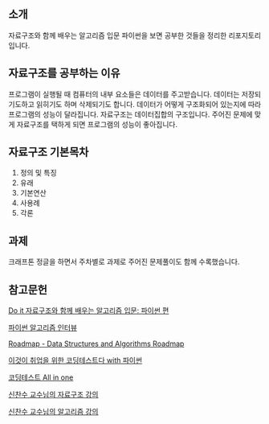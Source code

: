 ## 소개
자료구조와 함께 배우는 알고리즘 입문 파이썬을 보면 공부한 것들을 정리한 
리포지토리입니다.

## 자료구조를 공부하는 이유
프로그램이 실행될 때 컴퓨터의 내부 요소들은 데이터를 주고받습니다. 데이터는 저장되기도하고 읽히기도 하며 삭제되기도 합니다. 데이터가 어떻게 구조화되어 있는지에 따라 프로그램의 성능이 달라집니다. 자료구조는 데이터집합의 구조입니다. 주어진 문제에 맞게 자료구조를 택하게 되면 프로그램의 성능이 좋아집니다.

## 자료구조 기본목차
1. 정의 및 특징
2. 유래
3. 기본연산
4. 사용례
5. 각론

## 과제
크래프톤 정글을 하면서 주차별로 과제로 주어진 문제풀이도 함께 수록했습니다.

## 참고문헌

[Do it 자료구조와 함께 배우는 알고리즘 입문: 파이썬 편](https://m.yes24.com/Goods/Detail/91219874)

[파이썬 알고리즘 인터뷰](https://product.kyobobook.co.kr/detail/S000001932748)

[Roadmap - Data Structures and Algorithms Roadmap](https://roadmap.sh/datastructures-and-algorithms)

[이것이 취업을 위한 코딩테스트다 with 파이썬](https://m.yes24.com/Goods/Detail/91433923)

[코딩테스트 All in one](https://www.inflearn.com/course/%EC%BD%94%EB%94%A9%ED%85%8C%EC%8A%A4%ED%8A%B8-%EC%9E%85%EB%AC%B8-%ED%8C%8C%EC%9D%B4%EC%8D%AC/dashboard)

[신찬수 교수님의 자료구조 강의](https://www.youtube.com/c/ChanSuShin/featured)

[신찬수 교수님의 알고리즘 강의](https://www.youtube.com/c/ChanSuShin/featured)
